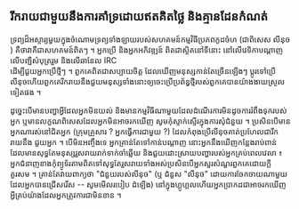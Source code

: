 



<h2>រីក​រាយ​ជា​មួយ​នឹង​ការ​គាំទ្រ​ដោយ​ឥត​គិត​ថ្លៃ​ និង​គ្មាន​ដែន​កំណត់​</h2>

ទ្រព្យ​ដ៏​អស្ចារ្យ​មួយ​ក្នុង​ចំណោម​ទ្រព្យ​ទាំង​ឡាយរបស់​សហគមន៍​កម្មវិធី​ប្រភព​កូដ​ចំហ (ជា​ពិសេស​ លីនុច​)
គឺ​ថា​ ​វាគឺ​​​ជា​សហគមន៍​ពិត​ៗ​ ។ អ្នក​ប្រើ និង​អ្នក​អភិវឌ្ឍន៍​ 
ពិត​ជា​ស្ថិត​នៅ​ទី​នោះ​​ នៅ​លើ​វេទិកា​បណ្ដាញ​  លើ​បញ្ជី​សំបុត្រ​រួម និង​​លើ​ឆានែល IRC  
ដើម្បី​ជួយ​​​អ្នក​ប្រើ​ថ្មីៗ ។ ពួក​គេ​ពិត​ជា​​​សប្បាយ​ចិត្ត​ ដែល​ឃើញ​មនុស្ស​កាន់​តែច្រើន​ឡើង​ៗ​ 
ប្តូរ​ទៅ​ប្រើ​លីនុច​ ហើយ​ពួក​គេ​រីក​រាយ​នឹងជួយ​មនុស្ស​​ទាំង​នោះ​ឲ្យ​ចេះ​ប្រើ​ប្រព័ន្ធ​ថ្មី​របស់​ពួក​គេ​បាន​យ៉ាងងាយ​ស្រួល​ទៀត​ផង​ ។

ដូច្នេះ​បើ​មាន​បញ្ហា​អ្វី​ដែល​អ្នក​មិន​យល់​ និង​មាន​​កម្មវិធី​ណា​មួយ​ដែល​ដំណើរ​ការ​មិន​ដូច​ 
ការ​រំពឹង​ទុក​របស់​អ្នក​ ឬ​មាន​លក្ខណពិសេស​ដែល​អ្នក​មិន​អាច​រក​ឃើញ​ 
សូមកុំ​ស្ទាក់ស្ទើរ​ក្នុង​ការ​​​សុំ​ជំនួយ​ ។ ប្រសិន​បើ​មាន​អ្នក​ណា​រស់​នៅ​ជិត​អ្នក​ 
 (ក្រុម​គ្រួសារ​ ? អ្នក​ធ្វើការ​ជា​មួយ ​?) ដែល​កំពុង​ប្រើ​លីនុច​ គាត់​​ប្រហែល​ជា​រីក​រាយ​នឹង​​ 
ជួយ​អ្នក​​​ ។ បើ​មិន​អញ្ចឹងទេ អ្នក​គ្រាន់​តែ​ទៅ​កាន់​​បណ្តាញ​ នោះ​អ្នក​នឹង​ឃើញ​
កន្លែង​រាប់​ពាន់​ ដែល​មាន​សុទ្ធតែ​មនុស្ស​​រួស​រាយ​រាក់​ទាក់​ចាំ​ឆ្លើយ​​ និង​ជួយ​
ដោះ​ស្រាយ​បញ្ហា​របស់​អ្ន​ក​​​គ្រប់​ពេល​វេលា​ ៖ អ្នក​ជំនាញ​ខាង​កុំព្យូទ័រ​តាម​ពិត​ទៅ​សុទ្ធ​តែ​រួស​រាយ​ទាំង​អស់​
ប្រសិន​បើ​អ្នក​សួ​រ​សំណួរ​ពួក​គេ​​ដោយ​ក្តី​គួរសម ។ គ្រាន់​តែ​វាយ​​ពាក្យ​ថា​ "ជំនួយ​របស់​លីនុច​" (ឬ​
ជំនួស​​ "លីនុច​" ដោយ​​ការ​ចែក​ចាយ​ណា​មួយ​ដែល​អ្នក​បាន​ជ្រើស​រើស  -- សូម​មើល​របៀប​ 
ដំឡើង​) នៅ​ក្នុង​ហ្គូហ្គល​ ហើយ​អ្នក​ប្រាកដ​ជា​អាច​រក​ឃើញ​អ្វី​គ្រប់​យ៉ាង​ដែល​អ្ន​កត្រូវ​ការ​ជា​មិន​ខាន​ ។




